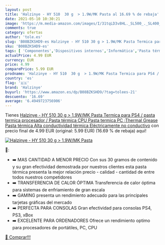 ```yaml
---
layout: post
title: 'Halzinye - HY 510  30 g  > 1.9W/MK Pasta al 16.69 % de rebaja'
date: 2021-05-10 10:30:21
image: 'https://m.media-amazon.com/images/I/31tqLD3v8HL._SL500_._SL400_.jpg'
comments: true
category: ofertas
author: 'tole.es'
slug: 'B08BZKSHD9-es Halzinye - HY 510 30 g > 1.9W/MK Pasta Termica para PS4 /...'
sku: 'B08BZKSHD9-es'
tags: [ 'Componentes','Dispositivos internos','Informática','Pasta térmica','Pasta y almohadillas térmicas','Ventilación y refrigeración para ordenadores','halzinye','ps4', ]
actualPrice: 4.99 EUR
currency: EUR
price: 4.99
comparePrice: 5.99 EUR
prodname: 'Halzinye - HY 510  30 g  > 1.9W/MK Pasta Termica para PS4 / pasta termica procesador / Pasta térmica CPU Pasta termica PC ;Thermal Grease Pasta térmica Alta conductividad térmica  Eléctricamente no conductivo'
country: 'es'
flag: '🇪🇸'
brand: 'Halzinye'
buyurl: 'https://www.amazon.es/dp/B08BZKSHD9/?tag=tolees-21'
descuento: '16.69'
average: '6.4949723756906'
---
```


Tienes [Halzinye - HY 510  30 g  > 1.9W/MK Pasta Termica para PS4 / pasta termica procesador / Pasta térmica CPU Pasta termica PC ;Thermal Grease Pasta térmica Alta conductividad térmica  Eléctricamente no conductivo](https://www.amazon.es/dp/B08BZKSHD9/?tag=tolees-21) con precio final de  4.99 EUR (original: 5.99 EUR) (16.69 %  de rebaja) aqui!

[![Halzinye - HY 510  30 g  > 1.9W/MK Pasta](https://m.media-amazon.com/images/I/31tqLD3v8HL._SL500_._SL400_.jpg)](https://www.amazon.es/dp/B08BZKSHD9/?tag=tolees-21)

🔎:

- ➡️ MAS CANTIDAD A MENOR PRECIO Con sus 30 gramos de contenido y su gran efectividad demostrada por nuestros clientes esta pasta térmica presenta la mejor relación precio - calidad - cantidad de entre todos nuestros competidores
- ➡️ TRANSFERENCIA DE CALOR ÓPTIMA Transferencia de calor óptima para sistemas de enfriamiento de gran escala
- ➡️ GAMING presenta un rendimiento adecuado para las principales tarjetas gráficas del mercado
- ➡️ PERFECTA PARA CONSOLAS Gran efectividad para consolas PS4, PS3, xBox
- ➡️ EXCELENTE PARA ORDENADORES Ofrece un rendimiento optimo para procesadores de portátiles, PC, CPU

[🛒 Comprar!!!](https://www.amazon.es/dp/B08BZKSHD9/?tag=tolees-21)
